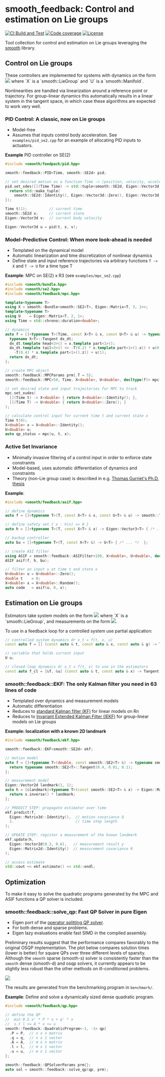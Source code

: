 # smooth_feedback: Control and estimation on Lie groups

[![CI Build and Test][ci-shield]][ci-link]
[![Code coverage][cov-shield]][cov-link]
[![License][license-shield]][license-link]

Tool collection for control and estimation on Lie groups leveraging the
[smooth][smooth-link] library.


## Control on Lie groups

These controllers are implemented for systems with dynamics on the form
![](https://latex.codecogs.com/png.image?\dpi{110}&space;\mathrm{d}^r&space;\mathbf{x}_t&space;=&space;f(t,&space;\mathbf{x},&space;\mathbf{u}),&space;\quad&space;\mathbf{x}&space;\in&space;\mathbb{X},&space;\mathbf{u}&space;\in&space;\mathbb{U}) where `X` is a `smooth::LieGroup` and `U` is a `smooth::Manifold`. 

Nonlinearities are handled via linearization around a reference point or trajectory. For group-linear dynamics
this automatically results in a linear system in the tangent space, in which case these algorithms are expected
to work very well.

### PID Control: A classic, now on Lie groups

* Model-free
* Assumes that inputs control body acceleration. See `examples/pid_se2.cpp` for an example of allocating PID inputs to actuators.

**Example** PID controller on SE(2)

```cpp
#include <smooth/feedpack/pid.hpp>

smooth::feedback::PID<Time, smooth::SE2d> pid;

// set desired motion as a function Time -> (position, velocity, acceleration)
pid.set_xdes([](Time Time) -> std::tuple<smooth::SE2d, Eigen::Vector3d, Eigen::Vector3d> {
  return std::make_tuple(
    smooth::SE2d::Identity(), Eigen::Vector3d::Zero(), Eigen::Vector3d::Zero());
});

Time t(1);          // current time
smooth::SE2d x;     // current state
Eigen::Vector3d v;  // current body velocity

Eigen::Vector3d u = pid(t, x, v);
```

### Model-Predictive Control: When more look-ahead is needed

* Templated on the dynamical model
* Automatic linearization and time discretization of nonlinear dynamics
* Define state and input reference trajectories via arbitrary functions `T -> X` and `T -> U` for a time type T

**Example**: MPC on SE(2) x R3 (see `examples/mpc_se2.cpp`)

```cpp
#include <smooth/bundle.hpp>
#include <smooth/se2.hpp>
#include <smooth/feedback/mpc.hpp>

template<typename T>
using X = smooth::Bundle<smooth::SE2<T>, Eigen::Matrix<T, 3, 1>>;
template<typename T>
using U    = Eigen::Matrix<T, 2, 1>;
using Time = std::chrono::duration<double>;

// dynamics
auto f = []<typename T>(Time, const X<T> & x, const U<T> & u) -> typename X<T>::Tangent {
  typename X<T>::Tangent dx_dt;
  dx_dt.template head<3>() = x.template part<1>();
  dx_dt.template tail<3>() << -T(0.2) * x.template part<1>().x() + u(0), T(0),
    -T(0.4) * x.template part<1>().z() + u(1);
  return dx_dt;
};

// create MPC object
smooth::feedback::MPCParams prm{.T = 5};
smooth::feedback::MPC<50, Time, X<double>, U<double>, decltype(f)> mpc(f, prm);

// set desired state and input trajectories for MPC to track
mpc.set_xudes(
  [](Time t) -> X<double> { return X<double>::Identity(); },
  [](Time T) -> U<double> { return U<double>::Zero(); }
);

// calculate control input for current time t and current state x
Time t(0);
X<double> x = X<double>::Identity();
U<double> u;
auto qp_status = mpc(u, t, x);
```

### Active Set Invariance

* Minimally invasive filtering of a control input in order to enforce state constraints
* Model-based, uses automatic differentiation of dynamics and constraints
* Theory (non-Lie group case) is described in e.g. [Thomas Gurriet's Ph.D. thesis](https://thesis.library.caltech.edu/13771/1/My_Thesis.pdf)

**Example**:

```cpp
#include <smooth/feedback/asif.hpp>

// define dynamics
auto f = []<typename T>(T, const X<T> & x, const U<T> & u) -> smooth::Tangent<X<T>> { /* ... */ };

// define safety set { x : h(x) >= 0 }
auto h = []<typename T>(T, const X<T> & x) -> Eigen::Vector3<T> { /* ... */};

// backup controller
auto bu = []<typename T>(T, const X<T> &) -> U<T> { /* ... */  };

// create ASI filter
using ASIF = smooth::feedback::ASIFilter<100, X<double>, U<double>, decltype(f), decltype(h), decltype(bu)>;
ASIF asif(f, h, bu);

// filter an input u at time t and state x
U<double> u = U<double>::Zero();
double t    = 0;
X<double> x = X<double>::Random();
auto code   = asif(u, 0, x);
```


## Estimation on Lie groups

Estimators take system models on the form
![](https://latex.codecogs.com/png.image?\dpi{110}&space;\mathrm{d}^r&space;\mathbf{x}_t&space;=&space;f(t,&space;\mathbf{x}),&space;\quad&space;\mathbf{x}&space;\in&space;\mathbb{X}) where `X` is a `smooth::LieGroup`, and measurements on the form ![](https://latex.codecogs.com/png.image?\dpi{110}&space;\mathbf{y}&space;=&space;h(\mathbf{x})&space;\oplus_r&space;w,&space;\;&space;w&space;\in&space;\mathcal&space;N(0,&space;R)).


To use in a feedback loop for a controlled system use partial application:
```cpp
// controlled system dynamics dr x_t = f(t, x, u)
const auto f = [] (const auto & t, const auto & x, const auto & g) -> Tangent { ... };

// variable that holds current input
U u;

// closed-loop dynamics dr x_t = f(t, x) to use in the estimators
const auto f_cl = [&f, &u] (const auto & t, const auto & x) -> Tangent { return f(t, x, u); };
```

### smooth::feedback::EKF: The only Kalman filter you need in 63 lines of code

* Templated over dynamics and measurement models
* Automatic differentiation
* Reduces to [standard Kalman filter (KF)](https://en.wikipedia.org/wiki/Kalman_filter) for linear models on Rn
* Reduces to [Invariant Extended Kalman Filter (IEKF)](https://en.wikipedia.org/wiki/Invariant_extended_Kalman_filter) for group-linear models on Lie groups 

**Example: localization with a known 2D landmark**

```cpp
#include <smooth/feedback/ekf.hpp>

smooth::feedback::EKF<smooth::SE2d> ekf;

// motion model
auto f = []<typename T>(double, const smooth::SE2<T> &) -> typename smooth::SE2<T>::Tangent {
  return typename smooth::SE2<T>::Tangent(0.4, 0.01, 0.1);
};

// measurement model
Eigen::Vector2d landmark(1, 1);
auto h = [&landmark]<typename T>(const smooth::SE2<T> & x) -> Eigen::Matrix<T, 2, 1> {
  return x.inverse() * landmark;
};

// PREDICT STEP: propagate estimator over time
ekf.predict(f,
  Eigen::Matrix3d::Identity(),  // motion covariance Q
  1.                            // time step length
);

// UPDATE STEP: register a measurement of the known landmark
ekf.update(h,
  Eigen::Vector2d(0.3, 0.6),   // measurement result y
  Eigen::Matrix2d::Identity()  // measurement covariance R
);

// access estimate
std::cout << ekf.estimate() << std::endl;
```


## Optimization

To make it easy to solve the quadratic programs generated by the MPC and ASIF functions
a QP solver is included.

### smooth::feedback::solve_qp: Fast QP Solver in pure Eigen

* Eigen port of the [operator splitting QP solver](https://osqp.org/). 
* For both dense and sparse problems.
* Eigen lazy evaluations enable fast SIMD in the compiled assembly.

Preliminary results suggest that the performance compares favorably to the original OSQP implementation.
The plot below compares solution times (lower is better) for square QPs over three different levels of sparsity. Although the `smooth` sparse (smooth-s) solver is consistently faster than the `smooth` dense (smooth-d) and osqp solvers, it currently appears to be slightly less robust than the other methods on ill-conditioned problems. 

![](media/qp_benchmarks.png)

The results are generated from the benchmarking program in `benchmark/`. 

**Example**: Define and solve a dynamically sized dense quadratic program.

```cpp
#include <smooth/feedback/qp.hpp>

// define the QP
//  min 0.5 x' * P * x + q' * x
//  s.t l <= A * x <= u
smooth::feedback::QuadraticProgram<-1, -1> qp{
  .P = P,  // n x n matrix
  .q = q,  // n x 1 vector
  .A = A,  // m x n matrix
  .l = l,  // m x 1 vector
  .u = u,  // m x 1 vector
};

smooth::feedback::QPSolverParams prm{};
auto sol = smooth::feedback::solve_qp(qp, prm);
```

<!-- MARKDOWN LINKS AND IMAGES -->
[doc-link]: https://pettni.github.io/smooth_feedback

[ci-shield]: https://img.shields.io/github/workflow/status/pettni/smooth_feedback/build_and_test/master?style=flat-square
[ci-link]: https://github.com/pettni/lie/actions/workflows/build_and_test.yml

[cov-shield]: https://img.shields.io/codecov/c/gh/pettni/smooth_feedback/master?style=flat-square
[cov-link]: https://codecov.io/gh/pettni/smooth_feedback

[license-shield]: https://img.shields.io/github/license/pettni/smooth_feedback.svg?style=flat-square
[license-link]: https://github.com/pettni/smooth_feedback/blob/master/LICENSE

[smooth-link]: https://github.com/pettni/smooth/

